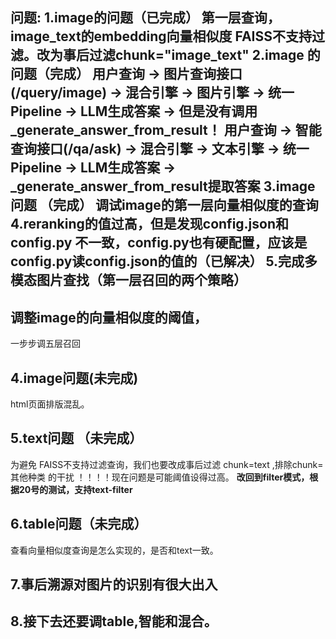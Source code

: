 问题:
1.image的问题（已完成）
第一层查询，image_text的embedding向量相似度 FAISS不支持过滤。改为事后过滤chunk="image_text"
2.image 的问题（完成）
用户查询 → 图片查询接口(/query/image) → 混合引擎 → 图片引擎 → 统一Pipeline → LLM生成答案 → 但是没有调用_generate_answer_from_result！
用户查询 → 智能查询接口(/qa/ask) → 混合引擎 → 文本引擎 → 统一Pipeline → LLM生成答案 → _generate_answer_from_result提取答案
3.image问题 （完成）
调试image的第一层向量相似度的查询
4.reranking的值过高，但是发现config.json和config.py 不一致，config.py也有硬配置，应该是config.py读config.json的值的（已解决）
5.完成多模态图片查找（第一层召回的两个策略）
------------------------------
## 调整image的向量相似度的阈值，
一步步调五层召回



## 4.image问题(未完成)

html页面排版混乱。

## 5.text问题 （未完成）
为避免 FAISS不支持过滤查询，我们也要改成事后过滤 chunk=text ,排除chunk=其他种类 的干扰
！！！！现在问题是可能阈值设得过高。
**改回到filter模式，根据20号的测试，支持text-filter**

## 6.table问题（未完成）
查看向量相似度查询是怎么实现的，是否和text一致。

## 7.事后溯源对图片的识别有很大出入

## 8.接下去还要调table,智能和混合。


